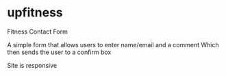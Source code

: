# upfitness
Fitness Contact Form

A simple form that allows users to enter name/email and a comment
Which then sends the user to a confirm box

Site is responsive
